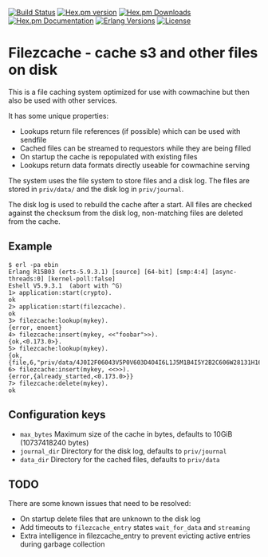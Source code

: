 [![Build Status][gh badge]][gh]
[![Hex.pm version][hexpm version]][hexpm]
[![Hex.pm Downloads][hexpm downloads]][hexpm]
[![Hex.pm Documentation][hexdocs documentation]][hexdocs]
[![Erlang Versions][erlang version badge]][gh]
[![License][license]](https://www.apache.org/licenses/LICENSE-2.0)


Filezcache - cache s3 and other files on disk
=============================================

This is a file caching system optimized for use with cowmachine
but then also be used with other services.

It has some unique properties:

 * Lookups return file references (if possible) which can be used with sendfile
 * Cached files can be streamed to requestors while they are being filled
 * On startup the cache is repopulated with existing files
 * Lookups return data formats directly useable for cowmachine serving

The system uses the file system to store files and a disk log. The files are stored
in `priv/data/` and the disk log in `priv/journal`.

The disk log is used to rebuild the cache after a start. All files are checked against
the checksum from the disk log, non-matching files are deleted from the cache.

Example
-------

    $ erl -pa ebin
    Erlang R15B03 (erts-5.9.3.1) [source] [64-bit] [smp:4:4] [async-threads:0] [kernel-poll:false]
    Eshell V5.9.3.1  (abort with ^G)
    1> application:start(crypto).
    ok
    2> application:start(filezcache).
    ok
    3> filezcache:lookup(mykey).
    {error, enoent}
    4> filezcache:insert(mykey, <<"foobar">>).
    {ok,<0.173.0>}.
    5> filezcache:lookup(mykey).
    {ok,{file,6,"priv/data/4J0I2F06043V5P0V603D4O4I6L1J5M1B4I5Y2B2C606W28131H164Z421M4X6221"}}
    6> filezcache:insert(mykey, <<>>).
    {error,{already_started,<0.173.0>}}
    7> filezcache:delete(mykey).
    ok


Configuration keys
------------------

 * `max_bytes` Maximum size of the cache in bytes, defaults to 10GiB (10737418240 bytes)
 * `journal_dir` Directory for the disk log, defaults to `priv/journal`
 * `data_dir` Directory for the cached files, defaults to `priv/data`

TODO
----

There are some known issues that need to be resolved:

 * On startup delete files that are unknown to the disk log
 * Add timeouts to `filezcache_entry` states `wait_for_data` and `streaming`
 * Extra intelligence in filezcache_entry to prevent evicting active entries during garbage collection

<!-- Badges -->
[hexpm]: https://hex.pm/packages/filezcache
[hexpm version]: https://img.shields.io/hexpm/v/filezcache.svg?style=flat-curcle "Hex version"
[hexpm downloads]: https://img.shields.io/hexpm/dt/filezcache.svg?style=flat-curcle
[hexdocs documentation]: https://img.shields.io/badge/hex-docs-purple.svg?style=flat-curcle
[hexdocs]: https://hexdocs.pm/filezcache
[gh]: https://github.com/mworrell/filezcache/actions/workflows/test.yaml
[gh badge]: https://img.shields.io/github/workflow/status/mworrell/filezcache/Test?style=flat-curcle
[erlang version badge]: https://img.shields.io/badge/Supported%20Erlang%2FOTP-22.3%20to%2024.0.1-blue.svg?style=flat-curcle
[license]: https://img.shields.io/badge/License-Apache_2.0-blue.svg?logo=apache&logoColor=red "Apache 2.0"
